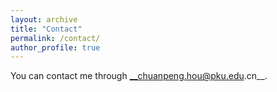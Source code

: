 ```yaml
---
layout: archive
title: "Contact"
permalink: /contact/
author_profile: true
---
```


You can contact me through __chuanpeng.hou@pku.edu.cn__.
